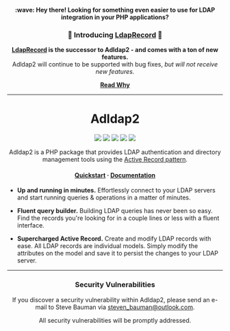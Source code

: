 <p align="center">
<strong>:wave: Hey there! Looking for something even easier to use for LDAP integration in your PHP applications?</strong>
</br>
<h3 align="center">
 🎉 Introducing <a href="https://github.com/DirectoryTree/LdapRecord" target="_blank" title="LdapRecord GitHub Repository">LdapRecord</a> 🎉
</h3>
</p>

<p align="center">
    <strong>
        <a href="https://ldaprecord.com">LdapRecord</a> is the successor to Adldap2 - and comes with a ton of new features.
    </strong> </br> Adldap2 will continue to be supported with bug fixes, <i>but will not receive new features.</i>
</p>

<p align="center">
 <strong>
 <a href="https://stevebauman.ca/why-ldap-record/">Read Why</a>
 </strong>
</p>

<hr/>

<h1 align="center">Adldap2</h1>

<p align="center">
    <a href="https://github.com/Adldap2/Adldap2/actions"><img src="https://img.shields.io/github/workflow/status/adldap2/adldap2/tests.svg?style=flat-square"/></a>
    <a href="https://scrutinizer-ci.com/g/Adldap2/Adldap2/?branch=master"><img src="https://img.shields.io/scrutinizer/g/adLDAP2/adLDAP2/master.svg?style=flat-square"/></a>
    <a href="https://packagist.org/packages/adldap2/adldap2"><img src="https://img.shields.io/packagist/dt/adldap2/adldap2.svg?style=flat-square"/></a>
    <a href="https://packagist.org/packages/adldap2/adldap2"><img src="https://img.shields.io/packagist/v/adldap2/adldap2.svg?style=flat-square"/></a>
    <a href="https://packagist.org/packages/adldap2/adldap2"><img src="https://img.shields.io/packagist/l/adldap2/adldap2.svg?style=flat-square"/></a>
</p>

<p align="center">
    Adldap2 is a PHP package that provides LDAP authentication and directory management tools using the <a href="https://en.wikipedia.org/wiki/Active_record_pattern">Active Record pattern</a>.
</p>

<h4 align="center">
    <a href="http://adldap2.github.io/Adldap2/#/?id=quick-start">Quickstart</a>
    <span> · </span>
    <a href="http://adldap2.github.io/Adldap2/">Documentation</a>
</h4>

-   **Up and running in minutes.** Effortlessly connect to your LDAP servers and start running queries & operations in a matter of minutes.

-   **Fluent query builder.** Building LDAP queries has never been so easy. Find the records you're looking for in a couple lines or less with a fluent interface.

-   **Supercharged Active Record.** Create and modify LDAP records with ease. All LDAP records are individual models. Simply modify the attributes on the model and save it to persist the changes to your LDAP server.

---

<h3 align="center">Security Vulnerabilities</h3>

<p align="center">If you discover a security vulnerability within Adldap2, please send an e-mail to Steve Bauman via <a href="mailto:steven_bauman@outlook.com">steven_bauman@outlook.com</a>.</p>

<p align="center">All security vulnerabilities will be promptly addressed.</p>
